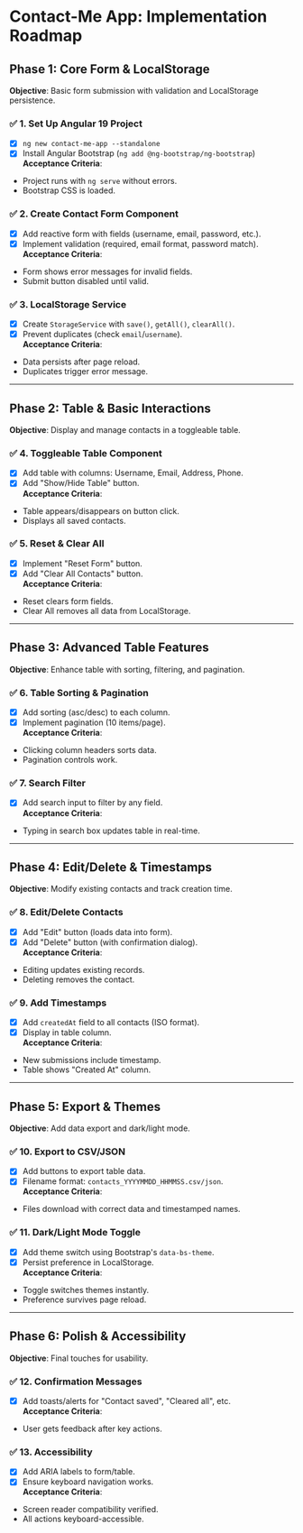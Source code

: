 # **Contact-Me App: Implementation Roadmap**  

## **Phase 1: Core Form & LocalStorage**  
**Objective**: Basic form submission with validation and LocalStorage persistence.  

### ✅ **1. Set Up Angular 19 Project**  
- [x] `ng new contact-me-app --standalone`  
- [x] Install Angular Bootstrap (`ng add @ng-bootstrap/ng-bootstrap`)  
**Acceptance Criteria**:  
- Project runs with `ng serve` without errors.  
- Bootstrap CSS is loaded.  

### ✅ **2. Create Contact Form Component**  
- [x] Add reactive form with fields (username, email, password, etc.).  
- [x] Implement validation (required, email format, password match).  
**Acceptance Criteria**:  
- Form shows error messages for invalid fields.  
- Submit button disabled until valid.  

### ✅ **3. LocalStorage Service**  
- [x] Create `StorageService` with `save()`, `getAll()`, `clearAll()`.  
- [x] Prevent duplicates (check `email`/`username`).  
**Acceptance Criteria**:  
- Data persists after page reload.  
- Duplicates trigger error message.  

---

## **Phase 2: Table & Basic Interactions**  
**Objective**: Display and manage contacts in a toggleable table.  

### ✅ **4. Toggleable Table Component**  
- [x] Add table with columns: Username, Email, Address, Phone.  
- [x] Add "Show/Hide Table" button.  
**Acceptance Criteria**:  
- Table appears/disappears on button click.  
- Displays all saved contacts.  

### ✅ **5. Reset & Clear All**  
- [x] Implement "Reset Form" button.  
- [x] Add "Clear All Contacts" button.  
**Acceptance Criteria**:  
- Reset clears form fields.  
- Clear All removes all data from LocalStorage.  

---

## **Phase 3: Advanced Table Features**  
**Objective**: Enhance table with sorting, filtering, and pagination.  

### ✅ **6. Table Sorting & Pagination**  
- [x] Add sorting (asc/desc) to each column.  
- [x] Implement pagination (10 items/page).  
**Acceptance Criteria**:  
- Clicking column headers sorts data.  
- Pagination controls work.  

### ✅ **7. Search Filter**  
- [x] Add search input to filter by any field.  
**Acceptance Criteria**:  
- Typing in search box updates table in real-time.  

---

## **Phase 4: Edit/Delete & Timestamps**  
**Objective**: Modify existing contacts and track creation time.  

### ✅ **8. Edit/Delete Contacts**  
- [x] Add "Edit" button (loads data into form).  
- [x] Add "Delete" button (with confirmation dialog).  
**Acceptance Criteria**:  
- Editing updates existing records.  
- Deleting removes the contact.  

### ✅ **9. Add Timestamps**  
- [x] Add `createdAt` field to all contacts (ISO format).  
- [x] Display in table column.  
**Acceptance Criteria**:  
- New submissions include timestamp.  
- Table shows "Created At" column.  

---

## **Phase 5: Export & Themes**  
**Objective**: Add data export and dark/light mode.  

### ✅ **10. Export to CSV/JSON**  
- [x] Add buttons to export table data.  
- [x] Filename format: `contacts_YYYYMMDD_HHMMSS.csv/json`.  
**Acceptance Criteria**:  
- Files download with correct data and timestamped names.  

### ✅ **11. Dark/Light Mode Toggle**  
- [x] Add theme switch using Bootstrap's `data-bs-theme`.  
- [x] Persist preference in LocalStorage.  
**Acceptance Criteria**:  
- Toggle switches themes instantly.  
- Preference survives page reload.  

---

## **Phase 6: Polish & Accessibility**  
**Objective**: Final touches for usability.  

### ✅ **12. Confirmation Messages**  
- [x] Add toasts/alerts for "Contact saved", "Cleared all", etc.  
**Acceptance Criteria**:  
- User gets feedback after key actions.  

### ✅ **13. Accessibility**  
- [x] Add ARIA labels to form/table.  
- [x] Ensure keyboard navigation works.  
**Acceptance Criteria**:  
- Screen reader compatibility verified.  
- All actions keyboard-accessible.  
